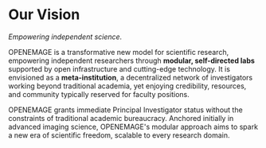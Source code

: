 # Our Vision  

*Empowering independent science.*

OPENEMAGE is a transformative new model for scientific research, empowering independent researchers through **modular, self-directed labs** supported by open infrastructure and cutting-edge technology. It is envisioned as a **meta-institution**, a decentralized network of investigators working beyond traditional academia, yet enjoying credibility, resources, and community typically reserved for faculty positions.

OPENEMAGE grants immediate Principal Investigator status without the constraints of traditional academic bureaucracy. Anchored initially in advanced imaging science, OPENEMAGE's modular approach aims to spark a new era of scientific freedom, scalable to every research domain.
